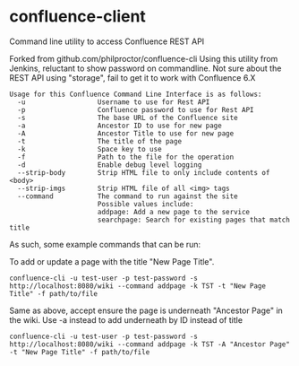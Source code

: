 # confluence-client
Command line utility to access Confluence REST API

Forked from github.com/philproctor/confluence-cli
Using this utility from Jenkins, reluctant to show password on commandline.
Not sure about the REST API using "storage", fail to get it to work with Confluence 6.X

```
Usage for this Confluence Command Line Interface is as follows:
  -u                  Username to use for Rest API
  -p                  Confluence password to use for Rest API
  -s                  The base URL of the Confluence site
  -a                  Ancestor ID to use for new page
  -A                  Ancestor Title to use for new page
  -t                  The title of the page
  -k                  Space key to use
  -f                  Path to the file for the operation
  -d                  Enable debug level logging
  --strip-body        Strip HTML file to only include contents of <body>
  --strip-imgs        Strip HTML file of all <img> tags
  --command           The command to run against the site
                      Possible values include:
                      addpage: Add a new page to the service
                      searchpage: Search for existing pages that match title
```

As such, some example commands that can be run:

To add or update a page with the title "New Page Title".
```
confluence-cli -u test-user -p test-password -s http://localhost:8080/wiki --command addpage -k TST -t "New Page Title" -f path/to/file
```

Same as above, accept ensure the page is underneath "Ancestor Page" in the wiki. Use -a instead to add underneath by ID instead of title
```
confluence-cli -u test-user -p test-password -s http://localhost:8080/wiki --command addpage -k TST -A "Ancestor Page" -t "New Page Title" -f path/to/file
```
